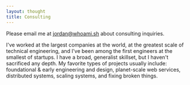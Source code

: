 ```yaml
---
layout: thought
title: Consulting
---
```


Please email me at [jordan@whoami.sh][email] about consulting inquiries.

I've worked at the largest companies at the world, at the greatest scale of
technical engineering, and I've been among the first engineers at the smallest
of startups. I have a broad, generalist skillset, but I haven't sacrificed any
depth. My favorite types of projects usually include: foundational & early
engineering and design, planet-scale web services, distributed systems, scaling
systems, and fixing broken things.

[email]: mailto:jordan@whoami.sh
